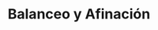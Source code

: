 ---
title: "Balanceo y Afinación"
url: /ciudad-de-mexico/balanceo-y-afinacion/
shop: Autowerkstatt
---